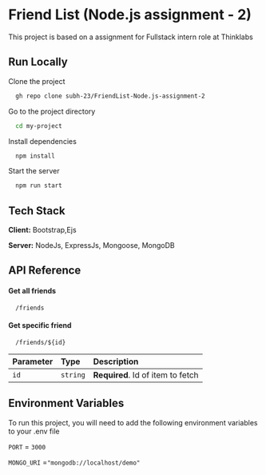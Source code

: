 
# Friend List (Node.js assignment - 2)

This project is based on a assignment for Fullstack intern role at Thinklabs


## Run Locally

Clone the project

```bash
  gh repo clone subh-23/FriendList-Node.js-assignment-2
```

Go to the project directory

```bash
  cd my-project
```

Install dependencies

```bash
  npm install
```

Start the server

```bash
  npm run start
```


## Tech Stack

**Client:** Bootstrap,Ejs

**Server:** NodeJs, ExpressJs, Mongoose, MongoDB


## API Reference

#### Get all friends

```http
  /friends
```

#### Get specific friend

```http
  /friends/${id}
```

| Parameter | Type     | Description                       |
| :-------- | :------- | :-------------------------------- |
| `id`      | `string` | **Required**. Id of item to fetch |




## Environment Variables

To run this project, you will need to add the following environment variables to your .env file

`PORT` = `3000`

`MONGO_URI` =`"mongodb://localhost/demo"`
